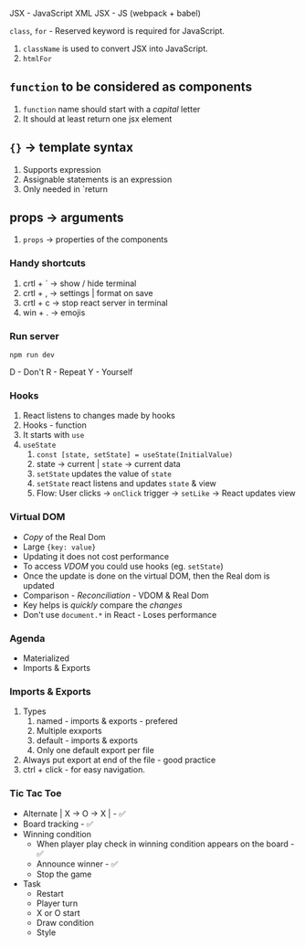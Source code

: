 JSX - JavaScript XML
JSX - JS (webpack + babel)
 
`class`, `for` - Reserved keyword is required for JavaScript.
 
1. `className` is used to convert  JSX into JavaScript.
1. `htmlFor`
 
## `function` to be considered as components
 
1. `function` name should start with a _capital_ letter
2. It should at least return one jsx element
 
## `{}` -> template syntax
 
1. Supports expression
2. Assignable statements is an expression
3. Only needed in `return
## props -> arguments
 
1. `props` -> properties of the components
 
### Handy shortcuts
 
1. crtl + ` -> show / hide terminal
2. crtl + , -> settings | format on save
3. crtl + c -> stop react server in terminal
4. win + . -> emojis
 
### Run server
`npm run dev`

D - Don't
R - Repeat
Y - Yourself
 
 
### Hooks
 
1. React listens to changes made by hooks
2. Hooks - function
3. It starts with `use`
4. `useState`
   1. `const [state, setState] = useState(InitialValue)`
   2. state -> current | `state` -> current data
   3. `setState` updates the value of `state`
   4. `setState` react listens and updates `state` & view
   5. Flow: User clicks -> `onClick` trigger -> `setLike` -> React updates view
 
 ### Virtual DOM
 
- _Copy_ of the Real Dom
- Large `{key: value}`
- Updating it does not cost performance
- To access _VDOM_ you could use hooks (eg. `setState`)
- Once the update is done on the virtual DOM, then the Real dom is updated
- Comparison - _Reconciliation_ - VDOM & Real Dom
- Key helps is _quickly_ compare the _changes_
- Don't use `document.*` in React - Loses performance

### Agenda
- Materialized
- Imports & Exports

### Imports & Exports
1. Types
    1. named - imports & exports - prefered
      1. Multiple exxports
    2. default - imports & exports 
      1. Only one default export per file
2. Always put export at end of the file - good practice
3. ctrl + click - for easy navigation.        


### Tic Tac Toe
- Alternate | X -> O -> X | - ✅
- Board tracking - ✅
- Winning condition
  - When player play check in winning condition appears on the board - ✅
  - Announce winner - ✅
  - Stop the game
- Task
  - Restart
  - Player turn
  - X or O start
  - Draw condition
  - Style